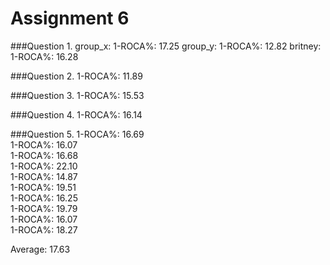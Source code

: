 Assignment 6
==================

###Question 1.
group_x: 1-ROCA%: 17.25
group_y: 1-ROCA%: 12.82
britney: 1-ROCA%: 16.28

###Question 2.
1-ROCA%: 11.89

###Question 3.
1-ROCA%: 15.53

###Question 4.
1-ROCA%: 16.14

###Question 5.
1-ROCA%: 16.69  
1-ROCA%: 16.07  
1-ROCA%: 16.68  
1-ROCA%: 22.10  
1-ROCA%: 14.87  
1-ROCA%: 19.51  
1-ROCA%: 16.25  
1-ROCA%: 19.79  
1-ROCA%: 16.07  
1-ROCA%: 18.27  

Average: 17.63
